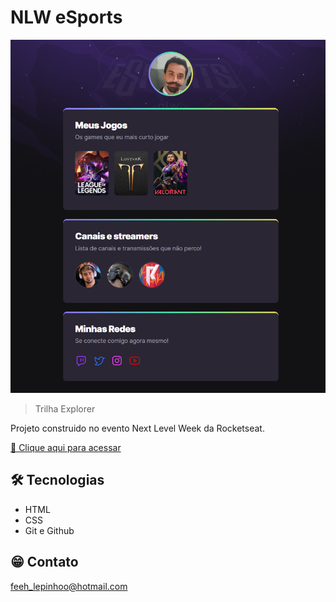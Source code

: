 # NLW eSports

![preview](./.github/preview.png)

> Trilha Explorer

Projeto construido no evento Next Level Week da Rocketseat.

[🔗 Clique aqui para acessar](https://FelipheOsorio.github.io/nlw-esports-explorer)


## 🛠️ Tecnologias

- HTML
- CSS
- Git e Github

## 😁 Contato

feeh_lepinhoo@hotmail.com